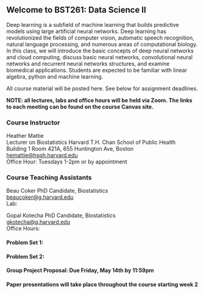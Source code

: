 ## Welcome to BST261: Data Science II

Deep learning is a subfield of machine learning that builds predictive models using large artificial neural networks. Deep learning has revolutionized the fields of computer vision, automatic speech recognition, natural language processing, and numerous areas of computational biology. In this class, we will introduce the basic concepts of deep neural networks and cloud computing, discuss basic neural networks, convolutional neural networks and recurrent neural networks structures, and examine biomedical applications. Students are expected to be familiar with linear algebra, python and machine learning.

All course material will be posted here. See below for assignment deadlines.

**NOTE: all lectures, labs and office hours will be held via Zoom. The links to each meeting can be found on the course Canvas site.**

### Course Instructor
Heather Mattie  
Lecturer on Biostatistics
Harvard T.H. Chan School of Public Health  
Building 1 Room 421A, 655 Huntington Ave, Boston   
hemattie@hsph.harvard.edu  
Office Hour: Tuesdays 1-2pm or by appointment

### Course Teaching Assistants
Beau Coker
PhD Candidate, Biostatistics  
beaucoker@g.harvard.edu  
Lab: 

Gopal Kotecha 
PhD Candidate, Biostatistics  
gkotecha@g.harvard.edu  
Office Hours: 


#### Problem Set 1: 

#### Problem Set 2: 

#### Group Project Proposal: Due Friday, May 14th by 11:59pm

#### Paper presentations will take place throughout the course starting week 2




